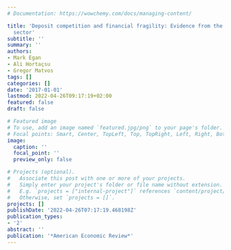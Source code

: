 ```yaml
---
# Documentation: https://wowchemy.com/docs/managing-content/

title: 'Deposit competition and financial fragility: Evidence from the us banking
  sector'
subtitle: ''
summary: ''
authors:
- Mark Egan
- Ali Hortaçsu
- Gregor Matvos
tags: []
categories: []
date: '2017-01-01'
lastmod: 2022-04-26T09:17:19+02:00
featured: false
draft: false

# Featured image
# To use, add an image named `featured.jpg/png` to your page's folder.
# Focal points: Smart, Center, TopLeft, Top, TopRight, Left, Right, BottomLeft, Bottom, BottomRight.
image:
  caption: ''
  focal_point: ''
  preview_only: false

# Projects (optional).
#   Associate this post with one or more of your projects.
#   Simply enter your project's folder or file name without extension.
#   E.g. `projects = ["internal-project"]` references `content/project/deep-learning/index.md`.
#   Otherwise, set `projects = []`.
projects: []
publishDate: '2022-04-26T07:17:19.468198Z'
publication_types:
- '2'
abstract: ''
publication: '*American Economic Review*'
---
```

